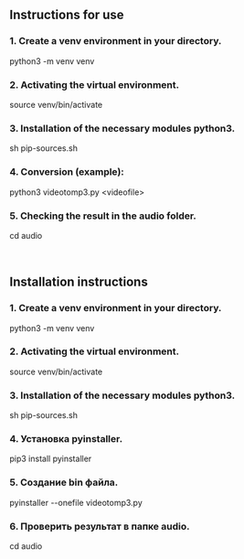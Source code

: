 ## Instructions for use

### 1. Create a venv environment in your directory.
python3 -m venv venv
### 2. Activating the virtual environment.
source venv/bin/activate
### 3. Installation of the necessary modules python3.
sh pip-sources.sh
### 4. Conversion (example):
python3 videotomp3.py \<videofile\> 
### 5. Checking the result in the audio folder.
cd audio

<br/>

## Installation instructions

### 1. Create a venv environment in your directory.
python3 -m venv venv
### 2. Activating the virtual environment.
source venv/bin/activate
### 3. Installation of the necessary modules python3.
sh pip-sources.sh
### 4. Установка pyinstaller.
pip3 install pyinstaller
### 5. Создание bin файла.
pyinstaller --onefile videotomp3.py
### 6. Проверить результат в папке audio.
cd audio

